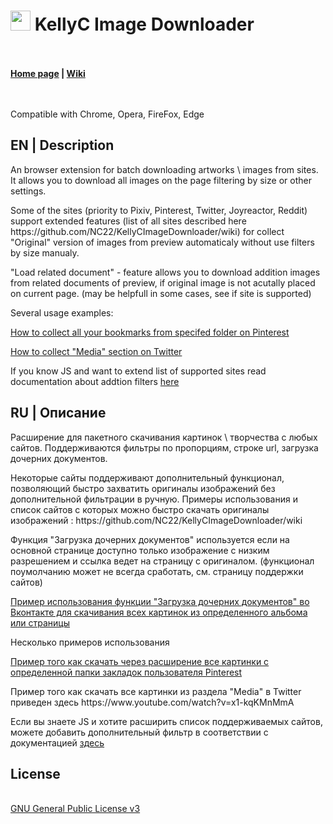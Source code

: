 <h1><img src="https://catface.ru/userfiles/media/udata_1544561629_uixtxchu.png" width="32"> KellyC Image Downloader</h1>
<br>
<br>
<b><a href="https://catface.ru/way/kellyc_favorites/">Home page</a> | <a href="//github.com/NC22/KellyCFavorites/wiki">Wiki</a></b>
<br>
<br>
<br>
<p>Compatible with Chrome, Opera, FireFox, Edge</p>
<p></p>
<h2>EN | Description</h2>
<p>An browser extension for batch downloading artworks \ images from sites. It allows you to download all images on the page filtering by size or other settings.</p>
<p>Some of the sites (priority to Pixiv, Pinterest, Twitter, Joyreactor, Reddit) support extended features (list of all sites described here https://github.com/NC22/KellyCImageDownloader/wiki) for collect "Original" version of images from preview automaticaly without use filters by size manualy.</p>
<p>"Load related document" - feature allows you to download addition images from related documents of preview, if original image is not acutally placed on current page. (may be helpfull in some cases, see if site is supported)</p>

<p>Several usage examples:</p>
<p></p>
<p><a href="https://www.youtube.com/watch?v=ImKbC_1Oz8c">How to collect all your bookmarks from specifed folder on Pinterest</a></p>

<p><a href="https://www.youtube.com/watch?v=x1-kqKMnMmA">How to collect "Media" section on Twitter</a>
</p>
<p></p>
<p>If you know JS and want to extend list of supported sites read documentation about addtion filters <a href="https://github.com/NC22/KellyCImageDownloader/blob/master/lib/recorder/filters/README.md">here</a></p>

<p></p>
<h2>RU | Описание</h2>
<p>Расширение для пакетного скачивания картинок \ творчества с любых сайтов. Поддерживаются фильтры по пропорциям, строке url, загрузка дочерних документов.</p>
<p></p>
<p>Некоторые сайты поддерживают дополнительный функционал, позволяющий быстро захватить оригиналы изображений без дополнительной фильтрации в ручную. Примеры использования и список сайтов с которых можно быстро скачать оригиналы изображений : https://github.com/NC22/KellyCImageDownloader/wiki</p>
<p>Функция "Загрузка дочерних документов" используется если на основной странице доступно только изображение с низким разрешением и ссылка ведет на страницу с оригиналом. (функционал поумолчанию может не всегда сработать, см. страницу поддержки сайтов)</p>
<p></p>
<p><a href="https://www.youtube.com/watch?v=ImKbC_1Oz8c">Пример использования функции "Загрузка дочерних документов" во Вконтакте для скачивания всех картинок из определенного альбома или страницы</a></p>
<p></p>
<p>Несколько примеров использования</p>
<p></p>
<p><a href="https://www.youtube.com/watch?v=ImKbC_1Oz8c">Пример того как скачать через расширение все картинки с определенной папки закладок пользователя Pinterest</a></p>

<p>Пример того как скачать все картинки из раздела "Media" в Twitter приведен здесь 
https://www.youtube.com/watch?v=x1-kqKMnMmA</p>
<p></p>
<p>Если вы знаете JS и хотите расширить список поддерживаемых сайтов, можете добавить дополнительный фильтр в соответствии с документацией <a href="https://github.com/NC22/KellyCImageDownloader/blob/master/lib/recorder/filters/README.md">здесь</a></p>

<p></p>
<h2>License</h2>
<br>
<a href="http://www.gnu.org/licenses/gpl.html">GNU General Public License v3</a>
<br>
<br>